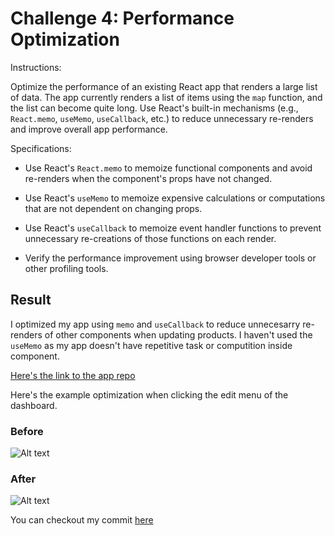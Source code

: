 # Challenge 4: Performance Optimization

Instructions: 

Optimize the performance of an existing React app that renders a large list of data. The app currently renders a list of items using the `map` function, and the list can become quite long. Use React's built-in mechanisms (e.g., `React.memo`, `useMemo`, `useCallback`, etc.) to reduce unnecessary re-renders and improve overall app performance. 

 

Specifications: 

- Use React's `React.memo` to memoize functional components and avoid re-renders when the component's props have not changed. 

- Use React's `useMemo` to memoize expensive calculations or computations that are not dependent on changing props. 

- Use React's `useCallback` to memoize event handler functions to prevent unnecessary re-creations of those functions on each render. 

- Verify the performance improvement using browser developer tools or other profiling tools. 


## Result


I optimized my app using `memo` and `useCallback` to reduce unnecesarry re-renders of other components when updating products.
I haven't used the `useMemo` as my app doesn't have repetitive task or computition inside component.

[Here's the link to the app repo](https://github.com/lioncio1229/product-manager-frontend)


Here's the example optimization when clicking the edit menu of the dashboard.

### Before

![Alt text](../../../../D:/projects/ga-react-challenge/challenge_4/Screenshot%202023-08-05%20205536.png)


### After

![Alt text](../../../../D:/projects/ga-react-challenge/challenge_4/Screenshot%202023-08-05%20205529.png)



You can checkout my commit [here](https://github.com/lioncio1229/product-manager-frontend/commit/3d51b95f79ea716adf5a9bc9e91eec54ae77b6a2)